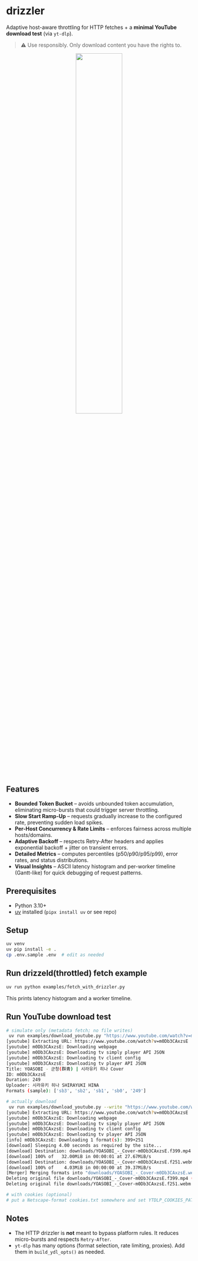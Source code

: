# drizzler

Adaptive host-aware throttling for HTTP fetches + a **minimal YouTube download test** (via `yt-dlp`).
> ⚠️ Use responsibly. Only download content you have the rights to.

<p align="center">
    <image src="drizzler.png" width="50%">
</p>

## Features
- **Bounded Token Bucket** – avoids unbounded token accumulation, eliminating micro-bursts that could trigger server throttling.
- **Slow Start Ramp-Up** – requests gradually increase to the configured rate, preventing sudden load spikes.
- **Per-Host Concurrency & Rate Limits** – enforces fairness across multiple hosts/domains.
- **Adaptive Backoff** – respects Retry-After headers and applies exponential backoff + jitter on transient errors.
- **Detailed Metrics** – computes percentiles (p50/p90/p95/p99), error rates, and status distributions.
- **Visual Insights** – ASCII latency histogram and per-worker timeline (Gantt-like) for quick debugging of request patterns.

## Prerequisites
- Python 3.10+
- [uv](https://github.com/astral-sh/uv) installed (`pipx install uv` or see repo)

## Setup
```bash
uv venv
uv pip install -e .
cp .env.sample .env  # edit as needed
```

## Run drizzeld(throttled) fetch example
```bash
uv run python examples/fetch_with_drizzler.py
```
This prints latency histogram and a worker timeline.

## Run YouTube download test
```bash
# simulate only (metadata fetch; no file writes)
 uv run examples/download_youtube.py "https://www.youtube.com/watch?v=m0Db3CAxzsE"
[youtube] Extracting URL: https://www.youtube.com/watch?v=m0Db3CAxzsE
[youtube] m0Db3CAxzsE: Downloading webpage
[youtube] m0Db3CAxzsE: Downloading tv simply player API JSON
[youtube] m0Db3CAxzsE: Downloading tv client config
[youtube] m0Db3CAxzsE: Downloading tv player API JSON
Title: YOASOBI - 군청(群青) | 시라유키 히나 Cover
ID: m0Db3CAxzsE
Duration: 249
Uploader: 시라유키 히나 SHIRAYUKI HINA
Formats (sample): ['sb3', 'sb2', 'sb1', 'sb0', '249']

# actually download
 uv run examples/download_youtube.py --write "https://www.youtube.com/watch?v=m0Db3CAxzsE"
[youtube] Extracting URL: https://www.youtube.com/watch?v=m0Db3CAxzsE
[youtube] m0Db3CAxzsE: Downloading webpage
[youtube] m0Db3CAxzsE: Downloading tv simply player API JSON
[youtube] m0Db3CAxzsE: Downloading tv client config
[youtube] m0Db3CAxzsE: Downloading tv player API JSON
[info] m0Db3CAxzsE: Downloading 1 format(s): 399+251
[download] Sleeping 4.00 seconds as required by the site...
[download] Destination: downloads/YOASOBI_-_Cover-m0Db3CAxzsE.f399.mp4
[download] 100% of   32.00MiB in 00:00:01 at 27.67MiB/s
[download] Destination: downloads/YOASOBI_-_Cover-m0Db3CAxzsE.f251.webm
[download] 100% of    4.03MiB in 00:00:00 at 39.37MiB/s
[Merger] Merging formats into "downloads/YOASOBI_-_Cover-m0Db3CAxzsE.webm"
Deleting original file downloads/YOASOBI_-_Cover-m0Db3CAxzsE.f399.mp4 (pass -k to keep)
Deleting original file downloads/YOASOBI_-_Cover-m0Db3CAxzsE.f251.webm (pass -k to keep)

# with cookies (optional)
# put a Netscape-format cookies.txt somewhere and set YTDLP_COOKIES_PATH in .env
```

## Notes
- The HTTP drizzler is **not** meant to bypass platform rules. It reduces micro-bursts and respects `Retry-After`.
- `yt-dlp` has many options (format selection, rate limiting, proxies). Add them in `build_ydl_opts()` as needed.